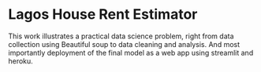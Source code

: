 # Lagos House Rent Estimator
 This work illustrates a practical data science problem, right from data collection using Beautiful soup to data cleaning and analysis. And most importantly deployment of the final model as a web app using streamlit and heroku.
